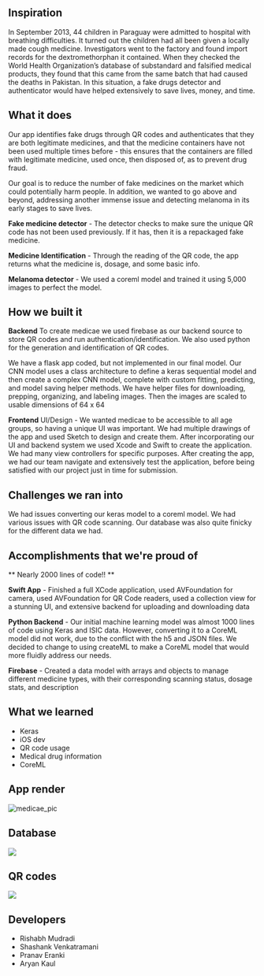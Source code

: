 ## Inspiration
In September 2013, 44 children in Paraguay were admitted to hospital with breathing difficulties. It turned out the children had all been given a locally made cough medicine. Investigators went to the factory and found import records for the dextromethorphan it contained. When they checked the World Health Organization’s database of substandard and falsified medical products, they found that this came from the same batch that had caused the deaths in Pakistan. In this situation, a fake drugs detector and authenticator would have helped extensively to save lives, money, and time.

## What it does
Our app identifies fake drugs through QR codes and authenticates that they are both legitimate medicines, and that the medicine containers have not been used multiple times before - this ensures that the containers are filled with legitimate medicine, used once, then disposed of, as to prevent drug fraud.

Our goal is to reduce the number of fake medicines on the market which could potentially harm people. In addition, we wanted to go above and beyond, addressing another immense issue and detecting melanoma in its early stages to save lives. 

**Fake medicine detector** - The detector checks to make sure the unique QR code has not been used previously. If it has, then it is a repackaged fake medicine.

**Medicine Identification** - Through the reading of the QR code, the app returns what the medicine is, dosage, and some basic info.

**Melanoma detector** -   We used a coreml model and trained it using 5,000 images to perfect the model.

## How we built it

**Backend**
To create medicae we used firebase as our backend source to store QR codes and run authentication/identification. We also used python for the generation and identification of QR codes.

We have a flask app coded, but not implemented in our final model. 
Our CNN model uses a class architecture to define a keras sequential model and then create a complex CNN model, complete with custom fitting, predicting, and model saving helper methods.
We have helper files for downloading, prepping, organizing, and labeling images. Then the images are scaled to usable dimensions of 64 x 64

**Frontend**
UI/Design - We wanted medicae to be accessible to all age groups, so having a unique UI was important. We had multiple drawings of the app and used Sketch to design and create them.
After incorporating our UI and backend system we used Xcode and Swift to create the application. We had many view controllers for specific purposes.
After creating the app, we had our team navigate and extensively test the application, before being satisfied with our project just in time for submission.

## Challenges we ran into
We had issues converting our keras model to a coreml model.
We had various issues with QR code scanning.
Our database was also quite finicky for the different data we had.


## Accomplishments that we're proud of

** Nearly 2000 lines of code!! **

**Swift App** - Finished a full XCode application, used AVFoundation for camera, used AVFoundation for QR Code readers, used a collection view for a stunning UI, and extensive backend for uploading and downloading data

**Python Backend** - Our initial machine learning model was almost 1000 lines of code using Keras and ISIC data. However, converting it to a CoreML model did not work, due to the conflict with the h5 and JSON files. We decided to change to using createML to make a CoreML model that would more fluidly address our needs.

**Firebase** - Created a data model with arrays and objects to manage different medicine types, with their corresponding scanning status, dosage stats, and description

## What we learned
- Keras
- iOS dev
- QR code usage
- Medical drug information
- CoreML

## App render
![medicae_pic](https://user-images.githubusercontent.com/22282701/57993515-2529d300-7a6e-11e9-8b2c-700d7fd9f8fe.jpg)

## Database
![](https://challengepost-s3-challengepost.netdna-ssl.com/photos/production/software_photos/000/795/290/datas/gallery.jpg)

## QR codes
![](https://challengepost-s3-challengepost.netdna-ssl.com/photos/production/software_photos/000/795/288/datas/gallery.jpg)

## Developers
- Rishabh Mudradi
- Shashank Venkatramani
- Pranav Eranki
- Aryan Kaul
